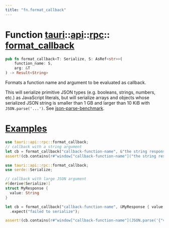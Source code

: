 ```yaml
---
title: "fn.format_callback"
---
```


# Function [tauri](/docs/api/rust/tauri/../../index.html)::​[api](/docs/api/rust/tauri/../index.html)::​[rpc](/docs/api/rust/tauri/index.html)::​[format_callback](/docs/api/rust/tauri/)

```rs
pub fn format_callback<T: Serialize, S: AsRef<str>>(
    function_name: S, 
    arg: &T
) -> Result<String>
```

Formats a function name and argument to be evaluated as callback.

This will serialize primitive JSON types (e.g. booleans, strings, numbers, etc.) as JavaScript literals, but will serialize arrays and objects whose serialized JSON string is smaller than 1 GB and larger than 10 KiB with `JSON.parse('...')`. See [json-parse-benchmark](https://github.com/GoogleChromeLabs/json-parse-benchmark).

# [Examples](/docs/api/rust/tauri/about:blank#examples)

```rs
use tauri::api::rpc::format_callback;
// callback with a string argument
let cb = format_callback("callback-function-name", &"the string response").expect("failed to serialize");
assert!(cb.contains(r#"window["callback-function-name"]("the string response")"#));
```

```rs
use tauri::api::rpc::format_callback;
use serde::Serialize;

// callback with large JSON argument
#[derive(Serialize)]
struct MyResponse {
  value: String
}

let cb = format_callback("callback-function-name", &MyResponse { value: String::from_utf8(vec&#33;[b'X'; 10_240]).unwrap()})
  .expect("failed to serialize");

assert!(cb.contains(r#"window["callback-function-name"](JSON.parse('{"value":"XXXXXXXXX"#));
```
